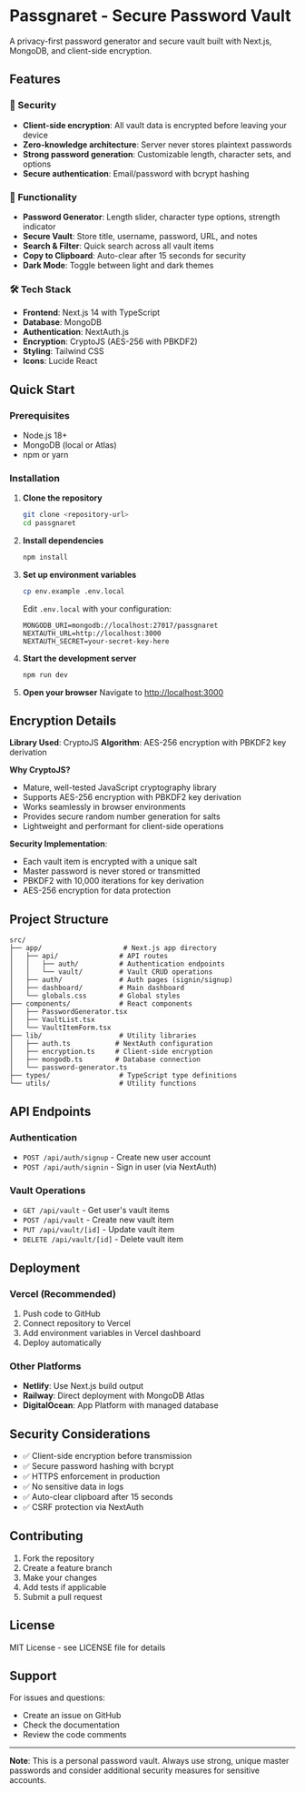 # Passgnaret - Secure Password Vault

A privacy-first password generator and secure vault built with Next.js, MongoDB, and client-side encryption.

## Features

### 🔐 Security
- **Client-side encryption**: All vault data is encrypted before leaving your device
- **Zero-knowledge architecture**: Server never stores plaintext passwords
- **Strong password generation**: Customizable length, character sets, and options
- **Secure authentication**: Email/password with bcrypt hashing

### 🚀 Functionality
- **Password Generator**: Length slider, character type options, strength indicator
- **Secure Vault**: Store title, username, password, URL, and notes
- **Search & Filter**: Quick search across all vault items
- **Copy to Clipboard**: Auto-clear after 15 seconds for security
- **Dark Mode**: Toggle between light and dark themes

### 🛠️ Tech Stack
- **Frontend**: Next.js 14 with TypeScript
- **Database**: MongoDB
- **Authentication**: NextAuth.js
- **Encryption**: CryptoJS (AES-256 with PBKDF2)
- **Styling**: Tailwind CSS
- **Icons**: Lucide React

## Quick Start

### Prerequisites
- Node.js 18+ 
- MongoDB (local or Atlas)
- npm or yarn

### Installation

1. **Clone the repository**
   ```bash
   git clone <repository-url>
   cd passgnaret
   ```

2. **Install dependencies**
   ```bash
   npm install
   ```

3. **Set up environment variables**
   ```bash
   cp env.example .env.local
   ```
   
   Edit `.env.local` with your configuration:
   ```env
   MONGODB_URI=mongodb://localhost:27017/passgnaret
   NEXTAUTH_URL=http://localhost:3000
   NEXTAUTH_SECRET=your-secret-key-here
   ```

4. **Start the development server**
   ```bash
   npm run dev
   ```

5. **Open your browser**
   Navigate to [http://localhost:3000](http://localhost:3000)

## Encryption Details

**Library Used**: CryptoJS
**Algorithm**: AES-256 encryption with PBKDF2 key derivation

**Why CryptoJS?**
- Mature, well-tested JavaScript cryptography library
- Supports AES-256 encryption with PBKDF2 key derivation
- Works seamlessly in browser environments
- Provides secure random number generation for salts
- Lightweight and performant for client-side operations

**Security Implementation**:
- Each vault item is encrypted with a unique salt
- Master password is never stored or transmitted
- PBKDF2 with 10,000 iterations for key derivation
- AES-256 encryption for data protection

## Project Structure

```
src/
├── app/                    # Next.js app directory
│   ├── api/               # API routes
│   │   ├── auth/          # Authentication endpoints
│   │   └── vault/         # Vault CRUD operations
│   ├── auth/              # Auth pages (signin/signup)
│   ├── dashboard/         # Main dashboard
│   └── globals.css        # Global styles
├── components/            # React components
│   ├── PasswordGenerator.tsx
│   ├── VaultList.tsx
│   └── VaultItemForm.tsx
├── lib/                   # Utility libraries
│   ├── auth.ts           # NextAuth configuration
│   ├── encryption.ts     # Client-side encryption
│   ├── mongodb.ts        # Database connection
│   └── password-generator.ts
├── types/                 # TypeScript type definitions
└── utils/                 # Utility functions
```

## API Endpoints

### Authentication
- `POST /api/auth/signup` - Create new user account
- `POST /api/auth/signin` - Sign in user (via NextAuth)

### Vault Operations
- `GET /api/vault` - Get user's vault items
- `POST /api/vault` - Create new vault item
- `PUT /api/vault/[id]` - Update vault item
- `DELETE /api/vault/[id]` - Delete vault item

## Deployment

### Vercel (Recommended)
1. Push code to GitHub
2. Connect repository to Vercel
3. Add environment variables in Vercel dashboard
4. Deploy automatically

### Other Platforms
- **Netlify**: Use Next.js build output
- **Railway**: Direct deployment with MongoDB Atlas
- **DigitalOcean**: App Platform with managed database

## Security Considerations

- ✅ Client-side encryption before transmission
- ✅ Secure password hashing with bcrypt
- ✅ HTTPS enforcement in production
- ✅ No sensitive data in logs
- ✅ Auto-clear clipboard after 15 seconds
- ✅ CSRF protection via NextAuth

## Contributing

1. Fork the repository
2. Create a feature branch
3. Make your changes
4. Add tests if applicable
5. Submit a pull request

## License

MIT License - see LICENSE file for details

## Support

For issues and questions:
- Create an issue on GitHub
- Check the documentation
- Review the code comments

---

**Note**: This is a personal password vault. Always use strong, unique master passwords and consider additional security measures for sensitive accounts.

